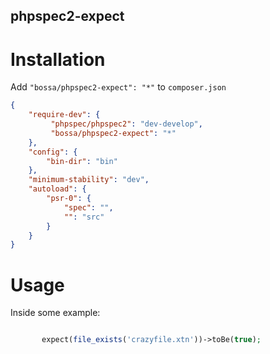 phpspec2-expect
---------------

Installation
============

Add `"bossa/phpspec2-expect": "*"` to `composer.json`

```json
{
    "require-dev": {
         "phpspec/phpspec2": "dev-develop",
         "bossa/phpspec2-expect": "*"
    },
    "config": {
        "bin-dir": "bin"
    },
    "minimum-stability": "dev",
    "autoload": {
        "psr-0": {
            "spec": "",
            "": "src"
        }
    }
}
```

Usage
=====

Inside some example:

```php

       expect(file_exists('crazyfile.xtn'))->toBe(true);

```